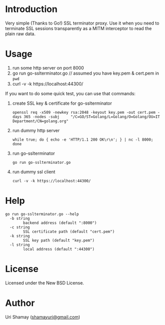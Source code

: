 Introduction
================

Very simple (Thanks to Go!) SSL terminator proxy.
Use it when you need to terminate SSL sessions transparently as a MITM interceptor to read the plain raw data.

Usage
================

1. run some http server on port 8000
2. go run go-sslterminator.go // assumed you have key.pem & cert.pem in `pwd`
3. curl -v -k https://localhost:44300/

If you want to do some quick test, you can use that commands:

1. create SSL key & certificate for go-sslterminator

	```openssl req -x509 -newkey rsa:2048 -keyout key.pem -out cert.pem -days 365 -nodes -subj 	   "/C=GO/ST=Golang/L=Golang/O=Golang/OU=IT Department/CN=golang.org"```

2. run dummy http server

	```while true; do { echo -e 'HTTP/1.1 200 OK\r\n'; } | nc -l 8000; done```
	
3. run go-sslterminator

	```go run go-sslterminator.go```
	
4. run dummy ssl client

	```curl -v -k https://localhost:44300/```

Help
================
```
go run go-sslterminator.go --help
  -b string
    	backend address (default ":8000")
  -c string
    	SSL certificate path (default "cert.pem")
  -k string
    	SSL key path (default "key.pem")
  -l string
    	local address (default ":44300")
```

License
================

Licensed under the New BSD License.

Author
================

Uri Shamay (shamayuri@gmail.com)
